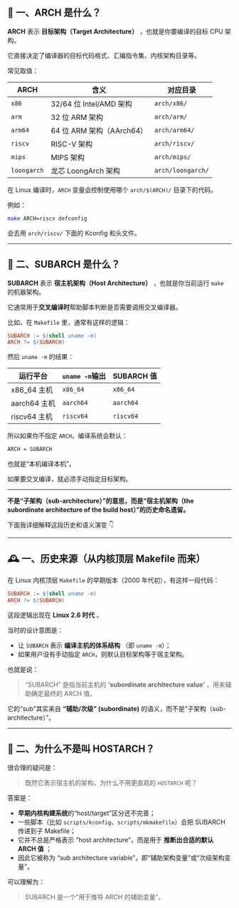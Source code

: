 ## 🧩 一、ARCH 是什么？

**ARCH** 表示 **目标架构（Target Architecture）** ，也就是你要编译的目标 CPU 架构。

它直接决定了编译器的目标代码格式、汇编指令集、内核架构目录等。

常见取值：

| ARCH          | 含义                      | 对应目录            |
| ------------- | ------------------------- | ------------------- |
| `x86`       | 32/64 位 Intel/AMD 架构   | `arch/x86/`       |
| `arm`       | 32 位 ARM 架构            | `arch/arm/`       |
| `arm64`     | 64 位 ARM 架构（AArch64） | `arch/arm64/`     |
| `riscv`     | RISC-V 架构               | `arch/riscv/`     |
| `mips`      | MIPS 架构                 | `arch/mips/`      |
| `loongarch` | 龙芯 LoongArch 架构       | `arch/loongarch/` |

在 Linux 编译时，`ARCH` 变量会控制使用哪个 `arch/$(ARCH)/` 目录下的代码。

例如：

```bash
make ARCH=riscv defconfig
```

会去用 `arch/riscv/` 下面的 Kconfig 和头文件。

---

## 🧬 二、SUBARCH 是什么？

**SUBARCH** 表示 **宿主机架构（Host Architecture）** ，也就是你当前运行 `make` 的机器架构。

它通常用于**交叉编译时**帮助脚本判断是否需要调用交叉编译器。

比如，在 `Makefile` 里，通常有这样的逻辑：

```makefile
SUBARCH := $(shell uname -m)
ARCH ?= $(SUBARCH)
```

然后 `uname -m` 的结果：

| 运行平台     | `uname -m`输出 | SUBARCH 值  |
| ------------ | ---------------- | ----------- |
| x86_64 主机  | `x86_64`       | `x86_64`  |
| aarch64 主机 | `aarch64`      | `aarch64` |
| riscv64 主机 | `riscv64`      | `riscv64` |

所以如果你不指定 `ARCH`，编译系统会默认：

```bash
ARCH = SUBARCH
```

也就是“本机编译本机”。

如果要交叉编译，就必须手动指定目标架构。

---

**不是“子架构（sub-architecture）”的意思，而是“宿主机架构（the subordinate architecture of the build host）”的历史命名遗留。**

下面我详细解释这段历史和语义演变 👇

---

## 🕰 一、历史来源（从内核顶层 Makefile 而来）

在 Linux 内核顶层 `Makefile` 的早期版本（2000 年代初），有这样一段代码：

```makefile
SUBARCH := $(shell uname -m)
ARCH ?= $(SUBARCH)
```

这段逻辑出现在  **Linux 2.6 时代** 。

当时的设计意图是：

* 让 `SUBARCH` 表示 **编译主机的体系结构** （即 `uname -m`）；
* 如果用户没有手动指定 `ARCH`，则默认目标架构等于宿主架构。

也就是说：

> “SUBARCH” 是指当前主机的  **‘subordinate architecture value’** ，用来辅助确定最终的 ARCH 值。

它的“sub”其实来自 **“辅助/次级” (subordinate)** 的语义，而不是“子架构（sub-architecture）”。

---

## 🧩 二、为什么不是叫 HOSTARCH？

很合理的疑问是：

> 既然它表示宿主机的架构，为什么不用更直观的 `HOSTARCH` 呢？

答案是：

* **早期内核构建系统**的“host/target”区分还不完善；
* 一些脚本（比如 `scripts/kconfig`、`scripts/mkmakefile`）会把 SUBARCH 传递到子 Makefile；
* 它并不总是严格表示 “host architecture”，而是用于 **推断出合适的默认 ARCH 值** ；
* 因此它被称为 “sub architecture variable”，即“辅助架构变量”或“次级架构变量”。

可以理解为：

> SUBARCH 是一个“用于推导 ARCH 的辅助变量”。
